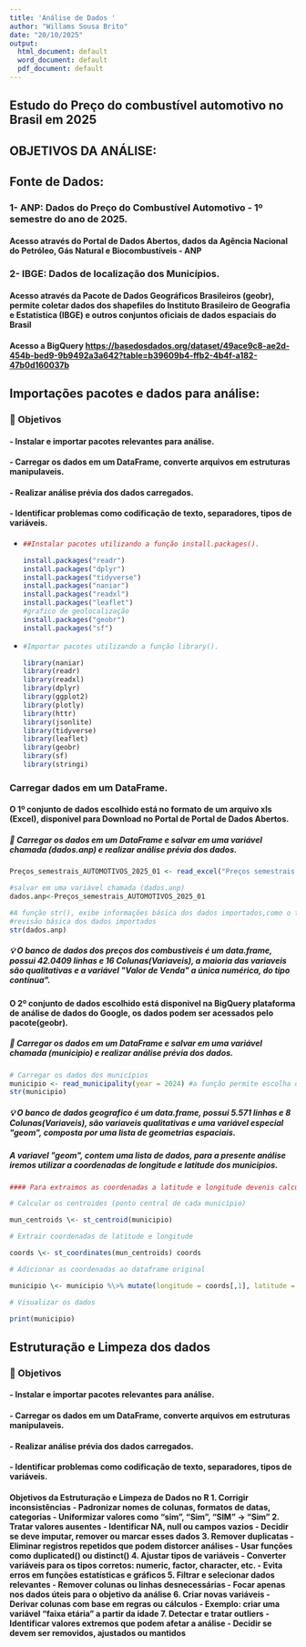 ```yaml
---
title: 'Análise de Dados '
author: "Willams Sousa Brito"
date: "20/10/2025"
output:
  html_document: default
  word_document: default
  pdf_document: default
---
```


## **Estudo do Preço do combustível automotivo no Brasil em 2025**

## OBJETIVOS DA ANÁLISE:

## 

## **Fonte de Dados:**

### 1- ANP: Dados do Preço do Combustível Automotivo - 1º semestre do ano de 2025.

#### Acesso através do Portal de Dados Abertos, dados da Agência Nacional do Petróleo, Gás Natural e Biocombustíveis - ANP

### 2- IBGE: Dados de localização dos Municípios.

#### Acesso através da Pacote de Dados Geográficos Brasileiros (geobr), permite coletar dados dos shapefiles do Instituto Brasileiro de Geografia e Estatística (IBGE) e outros conjuntos oficiais de dados espaciais do Brasil

#### Acesso a BigQuery <https://basedosdados.org/dataset/49ace9c8-ae2d-454b-bed9-9b9492a3a642?table=b39609b4-ffb2-4b4f-a182-47b0d160037b>

## Importações pacotes e dados para análise:

### 🎯 Objetivos

#### - Instalar e importar pacotes relevantes para análise.

#### - Carregar os dados em um DataFrame, converte arquivos em estruturas manipulaveis.

#### - Realizar análise prévia dos dados carregados.

#### - Identificar problemas como codificação de texto, separadores, tipos de variáveis.

-   <div>

    ``` r
    ##Instalar pacotes utilizando a função install.packages().

    install.packages("readr")
    install.packages("dplyr")
    install.packages("tidyverse")
    install.packages("naniar")
    install.packages("readxl")
    install.packages("leaflet")
    #grafico de geolocalização
    install.packages("geobr")
    install.packages("sf")
    ```

    </div>

-   <div>

    ``` r
    #Importar pacotes utilizando a função library().

    library(naniar)
    library(readr)
    library(readxl)
    library(dplyr)
    library(ggplot2)
    library(plotly)
    library(httr)
    library(jsonlite)
    library(tidyverse)
    library(leaflet)
    library(geobr)
    library(sf)
    library(stringi)
    ```

    </div>

### Carregar dados em um DataFrame.

#### O 1º conjunto de dados escolhido está no formato de um arquivo xls (Excel), disponivel para Download no Portal de Portal de Dados Abertos.

##### 🎯 Carregar os dados em um DataFrame e salvar em uma variável chamada (dados.anp) e realizar análise prévia dos dados.

``` r
Preços_semestrais_AUTOMOTIVOS_2025_01 <- read_excel("Preços semestrais - AUTOMOTIVOS_2025.01.xlsx")

#salvar em uma variável chamada (dados.anp)
dados.anp<-Preços_semestrais_AUTOMOTIVOS_2025_01

#A função str(), exibe informações básica dos dados importados,como o tipo de objeto (ex: data frame, vetor, lista), número de elementos ou dimensões, nomes das variáveis e seus tipos de dados e uma amostra dos dados.
#revisão básica dos dados importados
str(dados.anp)
```

##### 💡 O banco de dados dos preços dos combustiveis é um data.frame, possui 42.0409 linhas e 16 Colunas(Variaveis), a maioria das variaveis são qualitativas e a variável "Valor de Venda" a única numérica, do tipo contínua".

#### O 2º conjunto de dados escolhido está disponivel na BigQuery plataforma de análise de dados do Google, os dados podem ser acessados pelo pacote(geobr).

##### 🎯 Carregar os dados em um DataFrame e salvar em uma variável chamada (municipio) e realizar análise prévia dos dados.

``` r
# Carregar os dados dos municípios 
municipio <- read_municipality(year = 2024) #a função permite escolha do ano em que o dado foi coletado.
str(municipio)
```

##### 💡 O banco de dados geografico é um data.frame, possui 5.571 linhas e 8 Colunas(Variaveis), são variaveis qualitativas e uma variável especial "geom", composta por uma lista de geometrias espaciais.

##### A variavel "geom", contem uma lista de dados, para a presente análise iremos utilizar a coordenadas de longitude e latitude dos municipios.

```r
#### Para extraimos as coordenadas a latitude e longitude devenis calcular os centroides

# Calcular os centroides (ponto central de cada município)

mun_centroids \<- st_centroid(municipio)

# Extrair coordenadas de latitude e longitude

coords \<- st_coordinates(mun_centroids) coords

# Adicionar as coordenadas ao dataframe original

municipio \<- municipio %\>% mutate(longitude = coords[,1], latitude = coords[,2])

# Visualizar os dados

print(municipio)
```
## Estruturação e Limpeza dos dados

### 🎯 Objetivos

#### - Instalar e importar pacotes relevantes para análise.

#### - Carregar os dados em um DataFrame, converte arquivos em estruturas manipulaveis.

#### - Realizar análise prévia dos dados carregados.

#### - Identificar problemas como codificação de texto, separadores, tipos de variáveis.
 
#### Objetivos da Estruturação e Limpeza de Dados no R 1. Corrigir inconsistências - Padronizar nomes de colunas, formatos de datas, categorias - Uniformizar valores como “sim”, “Sim”, “SIM” → “Sim” 2. Tratar valores ausentes - Identificar NA, null ou campos vazios - Decidir se deve imputar, remover ou marcar esses dados 3. Remover duplicatas - Eliminar registros repetidos que podem distorcer análises - Usar funções como duplicated() ou distinct() 4. Ajustar tipos de variáveis - Converter variáveis para os tipos corretos: numeric, factor, character, etc. - Evita erros em funções estatísticas e gráficos 5. Filtrar e selecionar dados relevantes - Remover colunas ou linhas desnecessárias - Focar apenas nos dados úteis para o objetivo da análise 6. Criar novas variáveis - Derivar colunas com base em regras ou cálculos - Exemplo: criar uma variável “faixa etária” a partir da idade 7. Detectar e tratar outliers - Identificar valores extremos que podem afetar a análise - Decidir se devem ser removidos, ajustados ou mantidos
